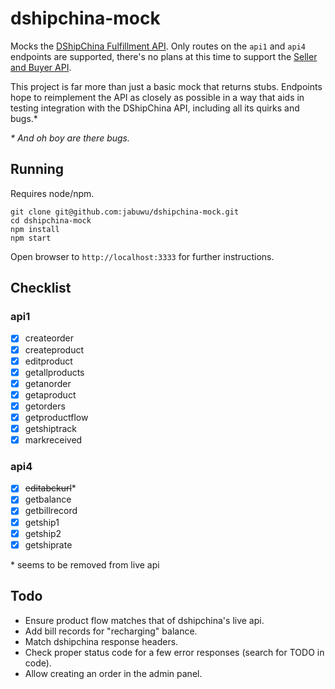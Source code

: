 # dshipchina-mock

Mocks the [DShipChina Fulfillment API](https://www.dshipchina.com/api.html). Only routes on the `api1` and `api4` endpoints are supported, there's no plans at this time to support the [Seller and Buyer API](https://www.dshipchina.com/api3.html).

This project is far more than just a basic mock that returns stubs. Endpoints hope to reimplement the API as closely as possible in a way that aids in testing integration with the DShipChina API, including all its quirks and bugs.&ast;

*&ast; And oh boy are there bugs.*

## Running

Requires node/npm.

```
git clone git@github.com:jabuwu/dshipchina-mock.git
cd dshipchina-mock
npm install
npm start
```

Open browser to `http://localhost:3333` for further instructions.

## Checklist

### api1

- [x] createorder
- [x] createproduct
- [x] editproduct
- [x] getallproducts
- [x] getanorder
- [x] getaproduct
- [x] getorders
- [x] getproductflow
- [x] getshiptrack
- [x] markreceived

### api4

- [x] ~~editabckurl~~*
- [x] getbalance
- [x] getbillrecord
- [x] getship1
- [x] getship2
- [x] getshiprate

&ast; seems to be removed from live api

## Todo

- Ensure product flow matches that of dshipchina's live api.
- Add bill records for "recharging" balance.
- Match dshipchina response headers.
- Check proper status code for a few error responses (search for TODO in code).
- Allow creating an order in the admin panel.
